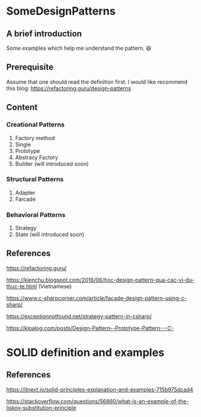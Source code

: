 # SomeDesignPatterns

## A brief introduction
Some examples which help me understand the pattern. :smile:

## Prerequisite
Assume that one should read the definition first. I would like recommend this blog: https://refactoring.guru/design-patterns

## Content
### Creational Patterns
1. Factory method
2. Single
3. Prototype
4. Abstracy Factory
5. Builder (will introduced soon)

### Structural Patterns
1. Adapter
2. Farcade

### Behavioral Patterns
1. Strategy
2. State (will introduced soon)

## References
https://refactoring.guru/

https://kienchu.blogspot.com/2016/06/hoc-design-pattern-qua-cac-vi-du-thuc-te.html (Vietnamese)

https://www.c-sharpcorner.com/article/facade-design-pattern-using-c-sharp/

https://exceptionnotfound.net/strategy-pattern-in-csharp/

https://kipalog.com/posts/Design-Pattern--Prototype-Pattern---C-


# SOLID definition and examples
## References
https://itnext.io/solid-principles-explanation-and-examples-715b975dcad4

https://stackoverflow.com/questions/56860/what-is-an-example-of-the-liskov-substitution-principle
